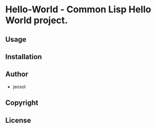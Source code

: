 # Hello-World - Common Lisp Hello World project.

## Usage

## Installation

## Author

* jeosol

## Copyright



## License


